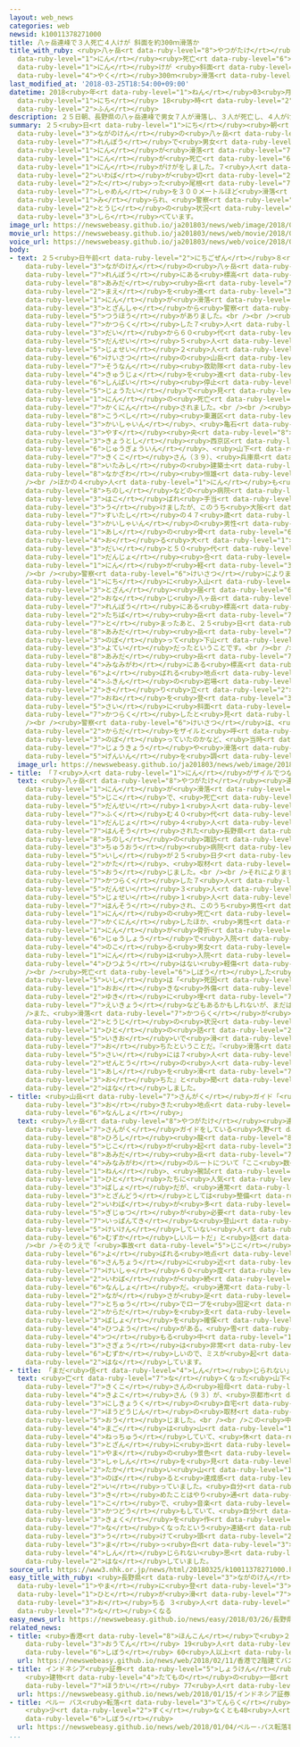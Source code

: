 ```yaml
---
layout: web_news
categories: web
newsid: k10011378271000
title: 八ヶ岳連峰で３人死亡４人けが 斜面を約300ｍ滑落か
title_with_ruby: <ruby>八ヶ岳<rt data-ruby-level="8">やつがたけ</rt></ruby><ruby>連峰<rt data-ruby-level="7">れんぽう</rt></ruby>で３<ruby>人<rt
  data-ruby-level="1">にん</rt></ruby><ruby>死亡<rt data-ruby-level="6">しぼう</rt></ruby>４<ruby>人<rt
  data-ruby-level="1">にん</rt></ruby>けが <ruby>斜面<rt data-ruby-level="7">しゃめん</rt></ruby>を<ruby>約<rt
  data-ruby-level="4">やく</rt></ruby>300ｍ<ruby>滑落<rt data-ruby-level="7">かつらく</rt></ruby>か
last_modified_at: '2018-03-25T18:54:00+09:00'
datetime: 2018<ruby>年<rt data-ruby-level="1">ねん</rt></ruby>03<ruby>月<rt data-ruby-level="1">がつ</rt></ruby>25<ruby>日<rt
  data-ruby-level="1">にち</rt></ruby> 18<ruby>時<rt data-ruby-level="2">じ</rt></ruby>54<ruby>分<rt
  data-ruby-level="2">ふん</rt></ruby>
description: ２５日朝、長野県の八ヶ岳連峰で男女７人が滑落し、３人が死亡し、４人がけがをしました。７人は、岩場が切り立った尾根から斜面を３００メートルほど滑落したと見られ、警察が当時の状況を調べています。
summary: ２５<ruby>日<rt data-ruby-level="1">にち</rt></ruby><ruby>朝<rt data-ruby-level="2">あさ</rt></ruby>、<ruby>長野県<rt
  data-ruby-level="3">ながのけん</rt></ruby>の<ruby>八ヶ岳<rt data-ruby-level="8">やつがたけ</rt></ruby><ruby>連峰<rt
  data-ruby-level="7">れんぽう</rt></ruby>で<ruby>男女<rt data-ruby-level="1">だんじょ</rt></ruby>７<ruby>人<rt
  data-ruby-level="1">にん</rt></ruby>が<ruby>滑落<rt data-ruby-level="7">かつらく</rt></ruby>し、３<ruby>人<rt
  data-ruby-level="1">にん</rt></ruby>が<ruby>死亡<rt data-ruby-level="6">しぼう</rt></ruby>し、４<ruby>人<rt
  data-ruby-level="1">にん</rt></ruby>がけがをしました。７<ruby>人<rt data-ruby-level="1">にん</rt></ruby>は、<ruby>岩場<rt
  data-ruby-level="2">いわば</rt></ruby>が<ruby>切<rt data-ruby-level="2">き</rt></ruby>り<ruby>立<rt
  data-ruby-level="2">た</rt></ruby>った<ruby>尾根<rt data-ruby-level="7">おね</rt></ruby>から<ruby>斜面<rt
  data-ruby-level="7">しゃめん</rt></ruby>を３００メートルほど<ruby>滑落<rt data-ruby-level="7">かつらく</rt></ruby>したと<ruby>見<rt
  data-ruby-level="1">み</rt></ruby>られ、<ruby>警察<rt data-ruby-level="6">けいさつ</rt></ruby>が<ruby>当時<rt
  data-ruby-level="2">とうじ</rt></ruby>の<ruby>状況<rt data-ruby-level="7">じょうきょう</rt></ruby>を<ruby>調<rt
  data-ruby-level="3">しら</rt></ruby>べています。
image_url: https://newswebeasy.github.io/ja201803/news/web/image/2018/03/25/K10011378271_1803251719_1803251719_01_02.jpg
movie_url: https://newswebeasy.github.io/ja201803/news/web/movie/2018/03/25/k10011378271_201803251932_201803251935.mp4
voice_url: https://newswebeasy.github.io/ja201803/news/web/voice/2018/03/25/k10011378271_201803251932_201803251935.mp3
body:
- text: ２５<ruby>日午前<rt data-ruby-level="2">にちごぜん</rt></ruby>８<ruby>時半<rt data-ruby-level="2">じはん</rt></ruby>ごろ、<ruby>長野県<rt
    data-ruby-level="3">ながのけん</rt></ruby>の<ruby>八ヶ岳<rt data-ruby-level="8">やつがたけ</rt></ruby><ruby>連峰<rt
    data-ruby-level="7">れんぽう</rt></ruby>にある<ruby>標高<rt data-ruby-level="4">ひょうこう</rt></ruby>２８０５メートルの<ruby>阿弥陀<rt
    data-ruby-level="8">あみだ</rt></ruby><ruby>岳<rt data-ruby-level="7">だけ</rt></ruby>で、「<ruby>前<rt
    data-ruby-level="2">まえ</rt></ruby>を<ruby>進<rt data-ruby-level="3">すす</rt></ruby>んでいた７<ruby>人<rt
    data-ruby-level="1">にん</rt></ruby>が<ruby>滑落<rt data-ruby-level="7">かつらく</rt></ruby>した」とほかの<ruby>登山者<rt
    data-ruby-level="3">とざんしゃ</rt></ruby>から<ruby>警察<rt data-ruby-level="6">けいさつ</rt></ruby>に<ruby>通報<rt
    data-ruby-level="5">つうほう</rt></ruby>がありました。<br /><br /><ruby>警察<rt data-ruby-level="6">けいさつ</rt></ruby>によりますと、<ruby>滑落<rt
    data-ruby-level="7">かつらく</rt></ruby>した７<ruby>人<rt data-ruby-level="1">にん</rt></ruby>は３０<ruby>代<rt
    data-ruby-level="3">だい</rt></ruby>から６０<ruby>代<rt data-ruby-level="3">だい</rt></ruby>の<ruby>男性<rt
    data-ruby-level="5">だんせい</rt></ruby>５<ruby>人<rt data-ruby-level="1">にん</rt></ruby>、<ruby>女性<rt
    data-ruby-level="5">じょせい</rt></ruby>２<ruby>人<rt data-ruby-level="1">にん</rt></ruby>のパーティーで、<ruby>警察<rt
    data-ruby-level="6">けいさつ</rt></ruby>の<ruby>山岳<rt data-ruby-level="7">さんがく</rt></ruby><ruby>遭難<rt
    data-ruby-level="7">そうなん</rt></ruby><ruby>救助隊<rt data-ruby-level="4">きゅうじょたい</rt></ruby>などが<ruby>救助<rt
    data-ruby-level="4">きゅうじょ</rt></ruby>を<ruby>進<rt data-ruby-level="3">すす</rt></ruby>めましたが、このうち<ruby>心肺<rt
    data-ruby-level="6">しんぱい</rt></ruby><ruby>停止<rt data-ruby-level="4">ていし</rt></ruby>の<ruby>状態<rt
    data-ruby-level="5">じょうたい</rt></ruby>で<ruby>見<rt data-ruby-level="1">み</rt></ruby>つかった３<ruby>人<rt
    data-ruby-level="1">にん</rt></ruby>の<ruby>死亡<rt data-ruby-level="6">しぼう</rt></ruby>が<ruby>確認<rt
    data-ruby-level="7">かくにん</rt></ruby>されました。<br /><br /><ruby>亡<rt data-ruby-level="7">な</rt></ruby>くなったのは<ruby>神戸市<rt
    data-ruby-level="8">こうべし</rt></ruby><ruby>東灘区<rt data-ruby-level="8">ひがしなだく</rt></ruby>の<ruby>会社員<rt
    data-ruby-level="3">かいしゃいん</rt></ruby>、<ruby>亀石<rt data-ruby-level="7">かめいし</rt></ruby><ruby>安<rt
    data-ruby-level="3">やす</rt></ruby><ruby>央<rt data-ruby-level="8">なかば</rt></ruby>さん（４８）、<ruby>京都市<rt
    data-ruby-level="3">きょうとし</rt></ruby><ruby>西京区<rt data-ruby-level="3">にしきょうく</rt></ruby>のアルバイト<ruby>従業員<rt
    data-ruby-level="6">じゅうぎょういん</rt></ruby>、<ruby>山下<rt data-ruby-level="1">やました</rt></ruby><ruby>貴久子<rt
    data-ruby-level="7">きくこ</rt></ruby>さん（３９）、<ruby>兵庫県<rt data-ruby-level="7">ひょうごけん</rt></ruby><ruby>伊丹市<rt
    data-ruby-level="8">いたみし</rt></ruby>の<ruby>建築士<rt data-ruby-level="5">けんちくし</rt></ruby>、<ruby>中澤<rt
    data-ruby-level="8">なかざわ</rt></ruby><ruby>恒雄<rt data-ruby-level="8">つねお</rt></ruby>さん（６３）です。<br
    /><br />ほかの４<ruby>人<rt data-ruby-level="1">にん</rt></ruby>も<ruby>警察<rt data-ruby-level="6">けいさつ</rt></ruby>のヘリコプターで<ruby>茅野市<rt
    data-ruby-level="8">ちのし</rt></ruby>などの<ruby>病院<rt data-ruby-level="3">びょういん</rt></ruby>に<ruby>運<rt
    data-ruby-level="3">はこ</rt></ruby>ばれ<ruby>手当<rt data-ruby-level="2">てあ</rt></ruby>てを<ruby>受<rt
    data-ruby-level="3">う</rt></ruby>けましたが、このうち<ruby>大阪<rt data-ruby-level="8">おおさか</rt></ruby>・<ruby>吹田市<rt
    data-ruby-level="7">すいたし</rt></ruby>の４７<ruby>歳<rt data-ruby-level="7">さい</rt></ruby>の<ruby>会社員<rt
    data-ruby-level="3">かいしゃいん</rt></ruby>の<ruby>男性<rt data-ruby-level="5">だんせい</rt></ruby>が<ruby>足<rt
    data-ruby-level="1">あし</rt></ruby>の<ruby>骨<rt data-ruby-level="6">ほね</rt></ruby>を<ruby>折<rt
    data-ruby-level="4">お</rt></ruby>る<ruby>大<rt data-ruby-level="1">だい</rt></ruby>けがをし、４０<ruby>代<rt
    data-ruby-level="3">だい</rt></ruby>と５０<ruby>代<rt data-ruby-level="3">だい</rt></ruby>の<ruby>男女<rt
    data-ruby-level="1">だんじょ</rt></ruby><ruby>合<rt data-ruby-level="2">あ</rt></ruby>わせて３<ruby>人<rt
    data-ruby-level="1">にん</rt></ruby>が<ruby>軽<rt data-ruby-level="3">かる</rt></ruby>いけがだということです。<br
    /><br /><ruby>警察<rt data-ruby-level="6">けいさつ</rt></ruby>によりますと、７<ruby>人<rt data-ruby-level="1">にん</rt></ruby>は２４<ruby>日<rt
    data-ruby-level="1">にち</rt></ruby>に<ruby>入山<rt data-ruby-level="1">にゅうざん</rt></ruby>し、<ruby>登山<rt
    data-ruby-level="3">とざん</rt></ruby><ruby>届<rt data-ruby-level="6">とどけ</rt></ruby>では<ruby>同<rt
    data-ruby-level="2">おな</rt></ruby>じ<ruby>八ヶ岳<rt data-ruby-level="8">やつがたけ</rt></ruby><ruby>連峰<rt
    data-ruby-level="7">れんぽう</rt></ruby>にある<ruby>標高<rt data-ruby-level="4">ひょうこう</rt></ruby>２３７０メートルの<ruby>立場<rt
    data-ruby-level="2">たちば</rt></ruby><ruby>岳<rt data-ruby-level="7">だけ</rt></ruby>で<ruby>泊<rt
    data-ruby-level="7">と</rt></ruby>まったあと、２５<ruby>日<rt data-ruby-level="1">にち</rt></ruby>に<ruby>阿弥陀<rt
    data-ruby-level="8">あみだ</rt></ruby><ruby>岳<rt data-ruby-level="7">だけ</rt></ruby>を<ruby>登<rt
    data-ruby-level="3">のぼ</rt></ruby>って<ruby>下山<rt data-ruby-level="1">げざん</rt></ruby>する<ruby>予定<rt
    data-ruby-level="3">よてい</rt></ruby>だったということです。<br /><br />７<ruby>人<rt data-ruby-level="1">にん</rt></ruby>は、<ruby>阿弥陀<rt
    data-ruby-level="8">あみだ</rt></ruby><ruby>岳<rt data-ruby-level="7">だけ</rt></ruby>の<ruby>南側<rt
    data-ruby-level="4">みなみがわ</rt></ruby>にある<ruby>標高<rt data-ruby-level="4">ひょうこう</rt></ruby>およそ２６００メートルの「Ｐ３」と<ruby>呼<rt
    data-ruby-level="6">よ</rt></ruby>ばれる<ruby>地点<rt data-ruby-level="2">ちてん</rt></ruby><ruby>付近<rt
    data-ruby-level="4">ふきん</rt></ruby>の<ruby>岩場<rt data-ruby-level="2">いわば</rt></ruby>が<ruby>切<rt
    data-ruby-level="2">き</rt></ruby>り<ruby>立<rt data-ruby-level="2">た</rt></ruby>った<ruby>尾根<rt
    data-ruby-level="7">おね</rt></ruby>を<ruby>登<rt data-ruby-level="3">のぼ</rt></ruby>っていた<ruby>際<rt
    data-ruby-level="5">さい</rt></ruby>に<ruby>斜面<rt data-ruby-level="7">しゃめん</rt></ruby>を３００メートルほど<ruby>滑落<rt
    data-ruby-level="7">かつらく</rt></ruby>したと<ruby>見<rt data-ruby-level="1">み</rt></ruby>られるということです。<br
    /><br /><ruby>警察<rt data-ruby-level="6">けいさつ</rt></ruby>は、<ruby>互<rt data-ruby-level="7">たが</rt></ruby>いの<ruby>体<rt
    data-ruby-level="2">からだ</rt></ruby>をザイルと<ruby>呼<rt data-ruby-level="6">よ</rt></ruby>ばれるロープでつないで<ruby>登<rt
    data-ruby-level="3">のぼ</rt></ruby>っていたのかなど、<ruby>当時<rt data-ruby-level="2">とうじ</rt></ruby>の<ruby>状況<rt
    data-ruby-level="7">じょうきょう</rt></ruby>や<ruby>滑落<rt data-ruby-level="7">かつらく</rt></ruby>した<ruby>原因<rt
    data-ruby-level="5">げんいん</rt></ruby>を<ruby>調<rt data-ruby-level="3">しら</rt></ruby>べています。
  image_url: https://newswebeasy.github.io/ja201803/news/web/image/2018/03/25/K10011378271_1803251719_1803251809_01_04.jpg
- title: 「７<ruby>人<rt data-ruby-level="1">にん</rt></ruby>がザイルでつながっていた」
  text: <ruby>八ヶ岳<rt data-ruby-level="8">やつがたけ</rt></ruby><ruby>連峰<rt data-ruby-level="7">れんぽう</rt></ruby>で７<ruby>人<rt
    data-ruby-level="1">にん</rt></ruby>が<ruby>滑落<rt data-ruby-level="7">かつらく</rt></ruby>した<ruby>事故<rt
    data-ruby-level="5">じこ</rt></ruby>で、<ruby>死亡<rt data-ruby-level="6">しぼう</rt></ruby>した<ruby>男性<rt
    data-ruby-level="5">だんせい</rt></ruby>１<ruby>人<rt data-ruby-level="1">にん</rt></ruby>を<ruby>含<rt
    data-ruby-level="7">ふく</rt></ruby>む４０<ruby>代<rt data-ruby-level="3">だい</rt></ruby>の<ruby>男女<rt
    data-ruby-level="1">だんじょ</rt></ruby>４<ruby>人<rt data-ruby-level="1">にん</rt></ruby>が<ruby>搬送<rt
    data-ruby-level="7">はんそう</rt></ruby>された<ruby>長野県<rt data-ruby-level="3">ながのけん</rt></ruby><ruby>茅野市<rt
    data-ruby-level="8">ちのし</rt></ruby>の<ruby>諏訪<rt data-ruby-level="8">すわ</rt></ruby><ruby>中央<rt
    data-ruby-level="3">ちゅうおう</rt></ruby><ruby>病院<rt data-ruby-level="3">びょういん</rt></ruby>の<ruby>医師<rt
    data-ruby-level="5">いし</rt></ruby>が２５<ruby>日夕<rt data-ruby-level="1">にちゆう</rt></ruby><ruby>方<rt
    data-ruby-level="2">かた</rt></ruby>、<ruby>取材<rt data-ruby-level="4">しゅざい</rt></ruby>に<ruby>応<rt
    data-ruby-level="5">おう</rt></ruby>じました。<br /><br />それによりますと、この<ruby>病院<rt data-ruby-level="3">びょういん</rt></ruby>には<ruby>滑落<rt
    data-ruby-level="7">かつらく</rt></ruby>した７<ruby>人<rt data-ruby-level="1">にん</rt></ruby>のうち<ruby>男性<rt
    data-ruby-level="5">だんせい</rt></ruby>３<ruby>人<rt data-ruby-level="1">にん</rt></ruby>と<ruby>女性<rt
    data-ruby-level="5">じょせい</rt></ruby>１<ruby>人<rt data-ruby-level="1">にん</rt></ruby>が<ruby>搬送<rt
    data-ruby-level="7">はんそう</rt></ruby>され、このうち<ruby>男性<rt data-ruby-level="5">だんせい</rt></ruby>１<ruby>人<rt
    data-ruby-level="1">にん</rt></ruby>の<ruby>死亡<rt data-ruby-level="6">しぼう</rt></ruby>を<ruby>確認<rt
    data-ruby-level="7">かくにん</rt></ruby>したほか、<ruby>男性<rt data-ruby-level="5">だんせい</rt></ruby>１<ruby>人<rt
    data-ruby-level="1">にん</rt></ruby>が<ruby>骨折<rt data-ruby-level="6">こっせつ</rt></ruby>などの<ruby>重傷<rt
    data-ruby-level="6">じゅうしょう</rt></ruby>で<ruby>入院<rt data-ruby-level="3">にゅういん</rt></ruby>し、<ruby>残<rt
    data-ruby-level="4">のこ</rt></ruby>る<ruby>男女<rt data-ruby-level="1">だんじょ</rt></ruby>２<ruby>人<rt
    data-ruby-level="1">にん</rt></ruby>は<ruby>入院<rt data-ruby-level="3">にゅういん</rt></ruby>の<ruby>必要<rt
    data-ruby-level="4">ひつよう</rt></ruby>はない<ruby>軽傷<rt data-ruby-level="6">けいしょう</rt></ruby>だということです。<br
    /><br /><ruby>死亡<rt data-ruby-level="6">しぼう</rt></ruby>した<ruby>男性<rt data-ruby-level="5">だんせい</rt></ruby>について<ruby>医師<rt
    data-ruby-level="5">いし</rt></ruby>は「<ruby>死因<rt data-ruby-level="5">しいん</rt></ruby>につながるような<ruby>大<rt
    data-ruby-level="1">おお</rt></ruby>きな<ruby>外傷<rt data-ruby-level="6">がいしょう</rt></ruby>はなかった。<ruby>雪<rt
    data-ruby-level="2">ゆき</rt></ruby>に<ruby>埋<rt data-ruby-level="7">う</rt></ruby>もれていた<ruby>影響<rt
    data-ruby-level="7">えいきょう</rt></ruby>などもあるかもしれないが、まだはっきりしていない」と<ruby>述<rt data-ruby-level="5">の</rt></ruby>べました。<br
    />また、<ruby>滑落<rt data-ruby-level="7">かつらく</rt></ruby>が<ruby>起<rt data-ruby-level="3">お</rt></ruby>きた<ruby>当時<rt
    data-ruby-level="2">とうじ</rt></ruby>の<ruby>状況<rt data-ruby-level="7">じょうきょう</rt></ruby>について、けがをした<ruby>人<rt
    data-ruby-level="1">ひと</rt></ruby>の<ruby>話<rt data-ruby-level="2">はなし</rt></ruby>として、「かなりの<ruby>勢<rt
    data-ruby-level="5">いきお</rt></ruby>いで<ruby>滑<rt data-ruby-level="7">すべ</rt></ruby>り<ruby>落<rt
    data-ruby-level="7">お</rt></ruby>ちたということだ。『<ruby>滑落<rt data-ruby-level="7">かつらく</rt></ruby>した<ruby>際<rt
    data-ruby-level="5">さい</rt></ruby>には７<ruby>人<rt data-ruby-level="1">にん</rt></ruby>がザイルでつながっていた。<ruby>先頭<rt
    data-ruby-level="2">せんとう</rt></ruby>の<ruby>人<rt data-ruby-level="1">ひと</rt></ruby>が<ruby>足<rt
    data-ruby-level="1">あし</rt></ruby>を<ruby>滑<rt data-ruby-level="7">すべ</rt></ruby>らせて<ruby>落<rt
    data-ruby-level="3">お</rt></ruby>ちた』と<ruby>聞<rt data-ruby-level="2">き</rt></ruby>いている」と<ruby>話<rt
    data-ruby-level="2">はな</rt></ruby>しました。
- title: <ruby>山岳<rt data-ruby-level="7">さんがく</rt></ruby>ガイド「<ruby>事故<rt data-ruby-level="5">じこ</rt></ruby>の<ruby>起<rt
    data-ruby-level="3">お</rt></ruby>きた<ruby>地点<rt data-ruby-level="2">ちてん</rt></ruby>はいちばんの<ruby>難所<rt
    data-ruby-level="6">なんしょ</rt></ruby>」
  text: <ruby>八ヶ岳<rt data-ruby-level="8">やつがたけ</rt></ruby><ruby>連峰<rt data-ruby-level="7">れんぽう</rt></ruby>で<ruby>山岳<rt
    data-ruby-level="7">さんがく</rt></ruby>ガイドをしている<ruby>久野<rt data-ruby-level="7">くの</rt></ruby><ruby>弘<rt
    data-ruby-level="8">ひろし</rt></ruby><ruby>龍<rt data-ruby-level="8">たつ</rt></ruby>さんは、<ruby>事故<rt
    data-ruby-level="5">じこ</rt></ruby>が<ruby>起<rt data-ruby-level="3">お</rt></ruby>きた<ruby>阿弥陀<rt
    data-ruby-level="8">あみだ</rt></ruby><ruby>岳<rt data-ruby-level="7">だけ</rt></ruby>の<ruby>南側<rt
    data-ruby-level="4">みなみがわ</rt></ruby>のルートについて「ここ<ruby>数<rt data-ruby-level="2">すう</rt></ruby><ruby>年<rt
    data-ruby-level="1">ねん</rt></ruby>、<ruby>腕試<rt data-ruby-level="7">うでだめ</rt></ruby>しをしたい<ruby>人<rt
    data-ruby-level="1">ひと</rt></ruby>たちに<ruby>人気<rt data-ruby-level="1">にんき</rt></ruby>の<ruby>場所<rt
    data-ruby-level="3">ばしょ</rt></ruby>だが、<ruby>通常<rt data-ruby-level="5">つうじょう</rt></ruby>の<ruby>登山道<rt
    data-ruby-level="3">とざんどう</rt></ruby>としては<ruby>整備<rt data-ruby-level="5">せいび</rt></ruby>されていない。<ruby>岩場<rt
    data-ruby-level="2">いわば</rt></ruby>が<ruby>多<rt data-ruby-level="2">おお</rt></ruby>くクライミングの<ruby>技術<rt
    data-ruby-level="5">ぎじゅつ</rt></ruby>が<ruby>必要<rt data-ruby-level="4">ひつよう</rt></ruby>となるため、<ruby>一般的<rt
    data-ruby-level="7">いっぱんてき</rt></ruby>な<ruby>登山<rt data-ruby-level="3">とざん</rt></ruby>しか<ruby>経験<rt
    data-ruby-level="5">けいけん</rt></ruby>していない<ruby>人<rt data-ruby-level="1">ひと</rt></ruby>にとっては<ruby>難<rt
    data-ruby-level="6">むずか</rt></ruby>しいルートだ」と<ruby>話<rt data-ruby-level="2">はな</rt></ruby>しています。<br
    /><br />そのうえで「<ruby>事故<rt data-ruby-level="5">じこ</rt></ruby>が<ruby>起<rt data-ruby-level="3">お</rt></ruby>きたＰ３と<ruby>呼<rt
    data-ruby-level="6">よ</rt></ruby>ばれる<ruby>地点<rt data-ruby-level="2">ちてん</rt></ruby>は、<ruby>山頂<rt
    data-ruby-level="6">さんちょう</rt></ruby>に<ruby>近<rt data-ruby-level="2">ちか</rt></ruby>い、<ruby>傾斜<rt
    data-ruby-level="7">けいしゃ</rt></ruby>６０<ruby>度<rt data-ruby-level="3">ど</rt></ruby>くらいの<ruby>岩場<rt
    data-ruby-level="2">いわば</rt></ruby>が<ruby>続<rt data-ruby-level="4">つづ</rt></ruby>くいちばんの<ruby>難所<rt
    data-ruby-level="6">なんしょ</rt></ruby>だ。<ruby>通常<rt data-ruby-level="5">つうじょう</rt></ruby>のロープでは<ruby>長<rt
    data-ruby-level="2">なが</rt></ruby>さが<ruby>足<rt data-ruby-level="1">た</rt></ruby>りないため、<ruby>途中<rt
    data-ruby-level="7">とちゅう</rt></ruby>でロープを<ruby>固定<rt data-ruby-level="4">こてい</rt></ruby>し、<ruby>体<rt
    data-ruby-level="2">からだ</rt></ruby>を<ruby>支<rt data-ruby-level="5">ささ</rt></ruby>える<ruby>場所<rt
    data-ruby-level="3">ばしょ</rt></ruby>を<ruby>確保<rt data-ruby-level="5">かくほ</rt></ruby>する<ruby>必要<rt
    data-ruby-level="4">ひつよう</rt></ruby>がある。<ruby>雪<rt data-ruby-level="2">ゆき</rt></ruby>が<ruby>積<rt
    data-ruby-level="4">つ</rt></ruby>もる<ruby>中<rt data-ruby-level="1">なか</rt></ruby>での<ruby>作業<rt
    data-ruby-level="3">さぎょう</rt></ruby>は<ruby>非常<rt data-ruby-level="5">ひじょう</rt></ruby>に<ruby>難<rt
    data-ruby-level="6">むずか</rt></ruby>しいので、ミスが<ruby>起<rt data-ruby-level="3">お</rt></ruby>きたのかもしれない」と<ruby>話<rt
    data-ruby-level="2">はな</rt></ruby>しています。
- title: 「まだ<ruby>信<rt data-ruby-level="4">しん</rt></ruby>じられない」
  text: <ruby>亡<rt data-ruby-level="7">な</rt></ruby>くなった<ruby>山下<rt data-ruby-level="1">やました</rt></ruby><ruby>貴久子<rt
    data-ruby-level="7">きくこ</rt></ruby>さんの<ruby>祖母<rt data-ruby-level="5">そぼ</rt></ruby>の<ruby>紀代子<rt
    data-ruby-level="4">きよこ</rt></ruby>さん（９３）が、<ruby>京都市<rt data-ruby-level="3">きょうとし</rt></ruby><ruby>西京区<rt
    data-ruby-level="3">にしきょうく</rt></ruby>の<ruby>自宅<rt data-ruby-level="6">じたく</rt></ruby>で<ruby>報道陣<rt
    data-ruby-level="7">ほうどうじん</rt></ruby>の<ruby>取材<rt data-ruby-level="4">しゅざい</rt></ruby>に<ruby>応<rt
    data-ruby-level="5">おう</rt></ruby>じました。<br /><br />この<ruby>中<rt data-ruby-level="1">なか</rt></ruby>で「<ruby>孫<rt
    data-ruby-level="4">まご</rt></ruby>は<ruby>山<rt data-ruby-level="1">やま</rt></ruby>に<ruby>熱中<rt
    data-ruby-level="4">ねっちゅう</rt></ruby>していて、<ruby>休<rt data-ruby-level="1">やす</rt></ruby>みがあればしょっちゅう<ruby>登山<rt
    data-ruby-level="3">とざん</rt></ruby>に<ruby>出<rt data-ruby-level="1">で</rt></ruby>かけていました。<ruby>山<rt
    data-ruby-level="1">やま</rt></ruby>の<ruby>景色<rt data-ruby-level="8">けしき</rt></ruby>の<ruby>写真<rt
    data-ruby-level="3">しゃしん</rt></ruby>を<ruby>見<rt data-ruby-level="1">み</rt></ruby>せてくれ、『<ruby>高<rt
    data-ruby-level="2">たか</rt></ruby>い<ruby>山<rt data-ruby-level="1">やま</rt></ruby>に<ruby>登<rt
    data-ruby-level="3">のぼ</rt></ruby>ると<ruby>達成感<rt data-ruby-level="4">たっせいかん</rt></ruby>があるんだ』と<ruby>言<rt
    data-ruby-level="2">い</rt></ruby>っていました。<ruby>自分<rt data-ruby-level="2">じぶん</rt></ruby>で<ruby>決<rt
    data-ruby-level="3">き</rt></ruby>めたことはやり<ruby>通<rt data-ruby-level="2">とお</rt></ruby>す<ruby>子<rt
    data-ruby-level="1">こ</rt></ruby>で、<ruby>音楽<rt data-ruby-level="2">おんがく</rt></ruby><ruby>活動<rt
    data-ruby-level="3">かつどう</rt></ruby>もしていて、<ruby>自分<rt data-ruby-level="2">じぶん</rt></ruby>で<ruby>曲<rt
    data-ruby-level="3">きょく</rt></ruby>を<ruby>作<rt data-ruby-level="2">つく</rt></ruby>りライブをしていました。<ruby>亡<rt
    data-ruby-level="7">な</rt></ruby>くなったという<ruby>連絡<rt data-ruby-level="7">れんらく</rt></ruby>を<ruby>受<rt
    data-ruby-level="3">う</rt></ruby>けて<ruby>頭<rt data-ruby-level="2">あたま</rt></ruby>が<ruby>真<rt
    data-ruby-level="3">ま</rt></ruby>っ<ruby>白<rt data-ruby-level="3">しろ</rt></ruby>になり、まだ<ruby>信<rt
    data-ruby-level="4">しん</rt></ruby>じられない<ruby>思<rt data-ruby-level="2">おも</rt></ruby>いです」と<ruby>話<rt
    data-ruby-level="2">はな</rt></ruby>していました。
source_url: https://www3.nhk.or.jp/news/html/20180325/k10011378271000.html
easy_title_with_ruby: <ruby>長野県<rt data-ruby-level="3">ながのけん</rt></ruby>の<ruby>山<rt
  data-ruby-level="1">やま</rt></ruby>に<ruby>登<rt data-ruby-level="3">のぼ</rt></ruby>っていた<ruby>人<rt
  data-ruby-level="1">ひと</rt></ruby>が<ruby>滑<rt data-ruby-level="7">すべ</rt></ruby>って<ruby>落<rt
  data-ruby-level="3">お</rt></ruby>ちる ３<ruby>人<rt data-ruby-level="1">にん</rt></ruby><ruby>亡<rt
  data-ruby-level="7">な</rt></ruby>くなる
easy_news_url: https://newswebeasy.github.io/news/easy/2018/03/26/長野県の山に登っていた人が滑って落ちる-3人亡くなる
related_news:
- title: <ruby>香港<rt data-ruby-level="8">ほんこん</rt></ruby>で<ruby>２階建<rt data-ruby-level="4">にかいだ</rt></ruby>てバス<ruby>横転<rt
    data-ruby-level="3">おうてん</rt></ruby> 19<ruby>人<rt data-ruby-level="1">にん</rt></ruby><ruby>死亡<rt
    data-ruby-level="6">しぼう</rt></ruby> 60<ruby>人以上<rt data-ruby-level="4">にんいじょう</rt></ruby>けが
  url: https://newswebeasy.github.io/news/web/2018/02/11/香港で2階建てバス横転-19人死亡-60人以上けが
- title: インドネシア<ruby>証券<rt data-ruby-level="5">しょうけん</rt></ruby><ruby>取引所<rt data-ruby-level="3">とりひきじょ</rt></ruby>
    <ruby>建物<rt data-ruby-level="4">たてもの</rt></ruby>の<ruby>一部<rt data-ruby-level="3">いちぶ</rt></ruby><ruby>崩壊<rt
    data-ruby-level="7">ほうかい</rt></ruby> 77<ruby>人<rt data-ruby-level="1">にん</rt></ruby>けが
  url: https://newswebeasy.github.io/news/web/2018/01/15/インドネシア証券取引所-建物の一部崩壊-77人けが
- title: ペルー バス<ruby>転落<rt data-ruby-level="3">てんらく</rt></ruby><ruby>事故<rt data-ruby-level="5">じこ</rt></ruby>
    <ruby>少<rt data-ruby-level="2">すく</rt></ruby>なくとも48<ruby>人<rt data-ruby-level="1">にん</rt></ruby><ruby>死亡<rt
    data-ruby-level="6">しぼう</rt></ruby>
  url: https://newswebeasy.github.io/news/web/2018/01/04/ペルー-バス転落事故-少なくとも48人死亡
...
```

